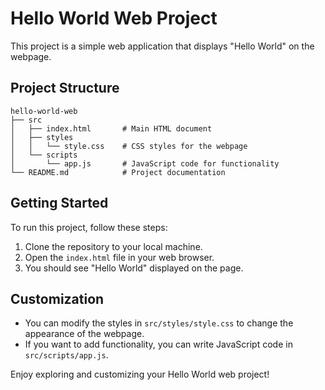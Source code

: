 # Hello World Web Project

This project is a simple web application that displays "Hello World" on the webpage.

## Project Structure

```
hello-world-web
├── src
│   ├── index.html       # Main HTML document
│   ├── styles
│   │   └── style.css    # CSS styles for the webpage
│   └── scripts
│       └── app.js       # JavaScript code for functionality
└── README.md            # Project documentation
```

## Getting Started

To run this project, follow these steps:

1. Clone the repository to your local machine.
2. Open the `index.html` file in your web browser.
3. You should see "Hello World" displayed on the page.

## Customization

- You can modify the styles in `src/styles/style.css` to change the appearance of the webpage.
- If you want to add functionality, you can write JavaScript code in `src/scripts/app.js`. 

Enjoy exploring and customizing your Hello World web project!